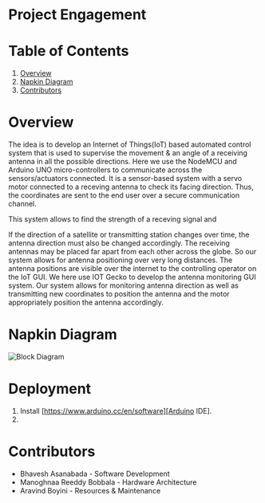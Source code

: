 # Project Engagement

# Table of Contents
1. [Overview](#abstract)
2. [Napkin Diagram](#block_diagram)
3. [Contributors](#contribution)

# Overview <a name="abstract"></a>
The idea is to develop an Internet of Things(IoT) based automated control system that is used to supervise the movement & an angle of a receiving antenna in all the possible directions. Here we use the NodeMCU and Arduino UNO micro-controllers to communicate across the sensors/actuators connected. It is a sensor-based system with a servo motor connected to a receving antenna to check its facing direction. Thus, the coordinates are sent to the end user over a secure communication channel.

This system allows to find the strength of a receving signal and 

 If the direction of a satellite or transmitting station changes over time, the antenna direction must also be changed accordingly. The receiving antennas may be placed far apart from each other across the globe. So our system allows for antenna positioning over very long distances. The antenna positions are visible over the internet to the controlling operator on the IoT GUI. We here use IOT Gecko to develop the antenna monitoring GUI system. Our system allows for monitoring antenna direction as well as transmitting new coordinates to position the antenna and the motor appropriately position the antenna accordingly.


# Napkin Diagram <a name="block_diagram"></a>
![Block Diagram](https://user-images.githubusercontent.com/62237873/172036256-357c8623-6599-4c1d-be56-0c23972c625e.png)


# Deployment
1. Install [https://www.arduino.cc/en/software][Arduino IDE].
2. 

# Contributors <a name="contribution"></a>
* Bhavesh Asanabada - Software Development
* Manoghnaa Reeddy Bobbala - Hardware Architecture
* Aravind Boyini - Resources & Maintenance

